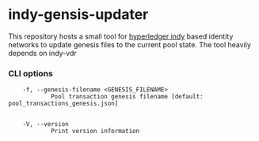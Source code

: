 # indy-gensis-updater

This repository hosts a small tool for [hyperledger indy](https://github.com/hyperledger/indy-node) based identity networks to update genesis files to the current pool state.
The tool heavily depends on indy-vdr

### CLI options
```
    -f, --genesis-filename <GENESIS_FILENAME>
            Pool transaction genesis filename [default: pool_transactions_genesis.json]


    -V, --version
            Print version information
```